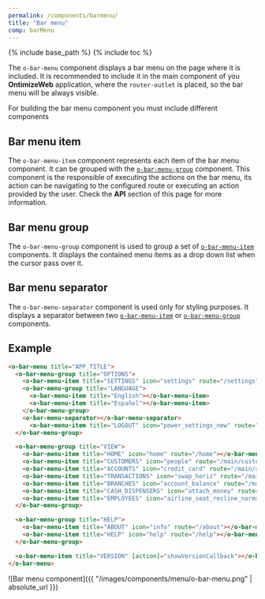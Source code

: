 ```yaml
---
permalink: /components/barmenu/
title: "Bar menu"
comp: barMenu
---
```


{% include base_path %}
{% include toc %}

The `o-bar-menu` component displays a bar menu on the page where it is included. It is recommended to include it in the main component of you **OntimizeWeb** application, where the `router-outlet` is placed, so the bar menu will be always visible.

For building the bar menu component you must include different components

## Bar menu item

The `o-bar-menu-item` component represents each item of the bar menu component. It can be grouped with the [`o-bar-menu-group`](#bar-menu-group) component. This component is the responsible of executing the actions on the bar menu, its action can be navigating to the configured route or executing an action provided by the user. Check the **API** section of this page for more information.

## Bar menu group

The `o-bar-menu-group` component is used to group a set of [`o-bar-menu-item`](#bar-menu-item) components. It displays the contained menu items as a drop down list when the cursor pass over it.

## Bar menu separator

The `o-bar-menu-separator` component is used only for styling purposes. It displays a separator between two [`o-bar-menu-item`](#bar-menu-item) or [`o-bar-menu-group`](#bar-menu-group) components.

## Example

```html
<o-bar-menu title="APP_TITLE">
  <o-bar-menu-group title="OPTIONS">
    <o-bar-menu-item title="SETTINGS" icon="settings" route="/settings"></o-bar-menu-item>
    <o-bar-menu-group title="LANGUAGE">
      <o-bar-menu-item title="English"></o-bar-menu-item>
      <o-bar-menu-item title="Español"></o-bar-menu-item>
    </o-bar-menu-group>
    <o-bar-menu-separator></o-bar-menu-separator>
      <o-bar-menu-item title="LOGOUT" icon="power_settings_new" route="/login" confirm="MESSAGES.CONFIRM_LOGOUT"></o-bar-menu-item>
  </o-bar-menu-group>

  <o-bar-menu-group title="VIEW">
    <o-bar-menu-item title="HOME" icon="home" route="/home"></o-bar-menu-item>
    <o-bar-menu-item title="CUSTOMERS" icon="people" route="/main/customers"></o-bar-menu-item>
    <o-bar-menu-item title="ACCOUNTS" icon="credit_card" route="/main/accounts"></o-bar-menu-item>
    <o-bar-menu-item title="TRANSACTIONS" icon="swap_horiz" route="/main/transactions"></o-bar-menu-item>
    <o-bar-menu-item title="BRANCHES" icon="account_balance" route="/main/branches"></o-bar-menu-item>
    <o-bar-menu-item title="CASH_DISPENSERS" icon="attach_money" route="/main/cash-dispensers"></o-bar-menu-item>
    <o-bar-menu-item title="EMPLOYEES" icon="airline_seat_recline_normal"route="/main/employees"></o-bar-menu-item>
  </o-bar-menu-group>

  <o-bar-menu-group title="HELP">
    <o-bar-menu-item title="ABOUT" icon="info" route="/about"></o-bar-menu-item>
    <o-bar-menu-item title="HELP" icon="help" route="/help"></o-bar-menu-item>
  </o-bar-menu-group>

  <o-bar-menu-item title="VERSION" [action]="showVersionCallback"></o-bar-menu-item>
</o-bar-menu>
```

![Bar menu component]({{ "/images/components/menu/o-bar-menu.png" | absolute_url }})
